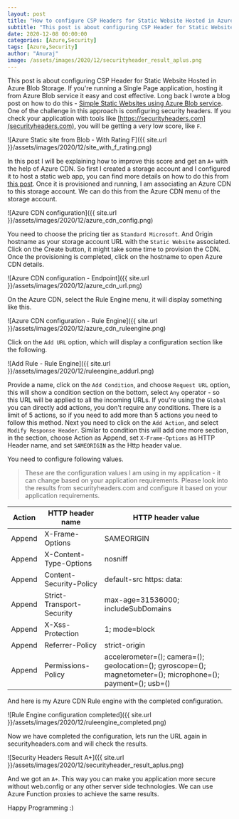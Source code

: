 ```yaml
---
layout: post
title: "How to configure CSP Headers for Static Website Hosted in Azure Blob Storage"
subtitle: "This post is about configuring CSP Header for Static Website Hosted in Azure Blob Storage."
date: 2020-12-08 00:00:00
categories: [Azure,Security]
tags: [Azure,Security]
author: "Anuraj"
image: /assets/images/2020/12/securityheader_result_aplus.png
---
```

This post is about configuring CSP Header for Static Website Hosted in Azure Blob Storage. If you're running a Single Page application, hosting it from Azure Blob service it easy and cost effective. Long back I wrote a blog post on how to do this - [Simple Static Websites using Azure Blob service](https://dotnetthoughts.net/simple-static-websites-using-azure-blob-service/). One of the challenge in this approach is configuring security headers. If you check your application with tools like [https://securityheaders.com](securityheaders.com), you will be getting a very low score, like `F`. 

![Azure Static site from Blob - With Rating F]({{ site.url }}/assets/images/2020/12/site_with_f_rating.png)

In this post I will be explaining how to improve this score and get an `A+` with the help of Azure CDN. So first I created a storage account and I configured it to host a static web app, you can find more details on how to do this from [this post](https://dotnetthoughts.net/simple-static-websites-using-azure-blob-service/). Once it is provisioned and running, I am associating an Azure CDN to this storage account. We can do this from the Azure CDN menu of the storage account.

![Azure CDN configuration]({{ site.url }}/assets/images/2020/12/azure_cdn_config.png)

You need to choose the pricing tier as `Standard Microsoft`. And Origin hostname as your storage account URL with the `Static Website` associated. Click on the Create button, it might take some time to provision the CDN. Once the provisioning is completed, click on the hostname to open Azure CDN details.

![Azure CDN configuration - Endpoint]({{ site.url }}/assets/images/2020/12/azure_cdn_url.png)

On the Azure CDN, select the Rule Engine menu, it will display something like this.

![Azure CDN configuration - Rule Engine]({{ site.url }}/assets/images/2020/12/azure_cdn_ruleengine.png)

Click on the `Add URL` option, which will display a configuration section like the following.

![Add Rule - Rule Engine]({{ site.url }}/assets/images/2020/12/ruleengine_addurl.png)

Provide a name, click on the `Add Condition`, and choose `Request URL` option, this will show a condition section on the bottom, select `Any` operator - so this URL will be applied to all the incoming URLs. If you're using the `Global` you can directly add actions, you don't require any conditions. There is a limit of 5 actions, so if you need to add more than 5 actions you need to follow this method. Next you need to click on the `Add Action`, and select `Modify Response Header`. Similar to condition this will add one more section, in the section, choose Action as Append, set `X-Frame-Options` as HTTP Header name, and set `SAMEORIGIN` as the Http header value.

You need to configure following values. 

> These are the configuration values I am using in my application - it can change based on your application requirements. Please look into the results from securityheaders.com and configure it based on your application requirements.

| Action      | HTTP header name | HTTP header value |
| ----------- | ----------- |----------- |
| Append | X-Frame-Options | SAMEORIGIN       |
| Append | X-Content-Type-Options   | nosniff        |
| Append | Content-Security-Policy   | default-src https: data:        |
| Append | Strict-Transport-Security   | max-age=31536000; includeSubDomains        |
| Append | X-Xss-Protection   | 1; mode=block        |
| Append | Referrer-Policy   | strict-origin        |
| Append | Permissions-Policy   | accelerometer=(); camera=(); geolocation=(); gyroscope=(); magnetometer=(); microphone=(); payment=(); usb=()        |

And here is my Azure CDN Rule engine with the completed configuration.

![Rule Engine configuration completed]({{ site.url }}/assets/images/2020/12/ruleengine_completed.png)

Now we have completed the configuration, lets run the URL again in securityheaders.com and will check the results.

![Security Headers Result A+]({{ site.url }}/assets/images/2020/12/securityheader_result_aplus.png)

And we got an `A+`. This way you can make you application more secure without web.config or any other server side technologies. We can use Azure Function proxies to achieve the same results.

Happy Programming :)